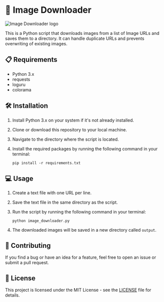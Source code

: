 # 🌅 Image Downloader

![Image Downloader logo]([https://cdn.pixabay.com/photo/2016/03/27/18/54/earth-1281678_960_720.png](https://github.com/bebedi15/urltoimage/blob/main/urltoimage.png?raw=true))


This is a Python script that downloads images from a list of Image URLs and saves them to a directory. It can handle duplicate URLs and prevents overwriting of existing images.


## 📋 Requirements

- Python 3.x
- requests
- loguru
- colorama

## 🛠️ Installation

1. Install Python 3.x on your system if it's not already installed.
2. Clone or download this repository to your local machine.
3. Navigate to the directory where the script is located.
4. Install the required packages by running the following command in your terminal:

    ```
    pip install -r requirements.txt
    ```

## 💻 Usage

1. Create a text file with one URL per line.
2. Save the text file in the same directory as the script.
3. Run the script by running the following command in your terminal:

    ```
    python image_downloader.py
    ```

4. The downloaded images will be saved in a new directory called `output`.

## 🤝 Contributing

If you find a bug or have an idea for a feature, feel free to open an issue or submit a pull request.

## 📄 License

This project is licensed under the MIT License - see the [LICENSE](LICENSE) file for details.
